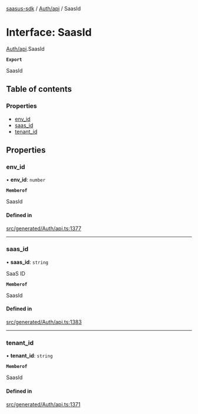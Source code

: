 [saasus-sdk](../README.md) / [Auth/api](../modules/Auth_api.md) / SaasId

# Interface: SaasId

[Auth/api](../modules/Auth_api.md).SaasId

**`Export`**

SaasId

## Table of contents

### Properties

- [env\_id](Auth_api.SaasId.md#env_id)
- [saas\_id](Auth_api.SaasId.md#saas_id)
- [tenant\_id](Auth_api.SaasId.md#tenant_id)

## Properties

### env\_id

• **env\_id**: `number`

**`Memberof`**

SaasId

#### Defined in

[src/generated/Auth/api.ts:1377](https://github.com/saasus-platform/saasus-sdk-javascript/blob/6b95732/src/generated/Auth/api.ts#L1377)

___

### saas\_id

• **saas\_id**: `string`

SaaS ID

**`Memberof`**

SaasId

#### Defined in

[src/generated/Auth/api.ts:1383](https://github.com/saasus-platform/saasus-sdk-javascript/blob/6b95732/src/generated/Auth/api.ts#L1383)

___

### tenant\_id

• **tenant\_id**: `string`

**`Memberof`**

SaasId

#### Defined in

[src/generated/Auth/api.ts:1371](https://github.com/saasus-platform/saasus-sdk-javascript/blob/6b95732/src/generated/Auth/api.ts#L1371)
